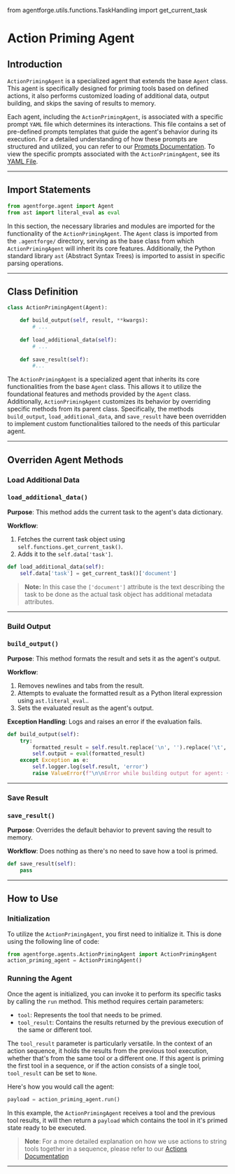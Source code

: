 from agentforge.utils.functions.TaskHandling import get_current_task

# Action Priming Agent

## Introduction

`ActionPrimingAgent` is a specialized agent that extends the base `Agent` class. This agent is specifically designed for priming tools based on defined actions, it also performs customized loading of additional data, output building, and skips the saving of results to memory.

Each agent, including the `ActionPrimingAgent`, is associated with a specific prompt `YAML` file which determines its interactions. This file contains a set of pre-defined prompts templates that guide the agent's behavior during its execution. For a detailed understanding of how these prompts are structured and utilized, you can refer to our [Prompts Documentation](../AgentPrompts.md). To view the specific prompts associated with the `ActionPrimingAgent`, see its [YAML File](../../../src/agentforge/utils/installer/agents/ActionPrimingAgent.yaml).

---

## Import Statements
```python
from agentforge.agent import Agent
from ast import literal_eval as eval
```

In this section, the necessary libraries and modules are imported for the functionality of the `ActionPrimingAgent`. The `Agent` class is imported from the `.agentforge/` directory, serving as the base class from which `ActionPrimingAgent` will inherit its core features. Additionally, the Python standard library `ast` (Abstract Syntax Trees) is imported to assist in specific parsing operations.

---

## Class Definition

```python
class ActionPrimingAgent(Agent):

    def build_output(self, result, **kwargs):
        # ...
        
    def load_additional_data(self):
        # ...
        
    def save_result(self):
        #...
```

The `ActionPrimingAgent` is a specialized agent that inherits its core functionalities from the base `Agent` class. This allows it to utilize the foundational features and methods provided by the `Agent` class. Additionally, `ActionPrimingAgent` customizes its behavior by overriding specific methods from its parent class. Specifically, the methods `build_output`, `load_additional_data`, and `save_result` have been overridden to implement custom functionalities tailored to the needs of this particular agent.


---

## Overriden Agent Methods

### Load Additional Data
### `load_additional_data()`

**Purpose**: This method adds the current task to the agent's data dictionary.

**Workflow**:
1. Fetches the current task object using `self.functions.get_current_task()`.
2. Adds it to the `self.data['task']`.

```python
def load_additional_data(self):
    self.data['task'] = get_current_task()['document']
```

>**Note:** In this case the `['document']` attribute is the text describing the task to be done as the actual task object has additional metadata attributes.

---

### Build Output
### `build_output()`

**Purpose**: This method formats the result and sets it as the agent's output.

**Workflow**:
1. Removes newlines and tabs from the result.
2. Attempts to evaluate the formatted result as a Python literal expression using `ast.literal_eval`..
3. Sets the evaluated result as the agent's output.

**Exception Handling**: Logs and raises an error if the evaluation fails.

```python
def build_output(self):
    try:
        formatted_result = self.result.replace('\n', '').replace('\t', '')
        self.output = eval(formatted_result)
    except Exception as e:
        self.logger.log(self.result, 'error')
        raise ValueError(f"\n\nError while building output for agent: {e}")
```

---

### Save Result
### `save_result()`

**Purpose**: Overrides the default behavior to prevent saving the result to memory.

**Workflow**: Does nothing as there's no need to save how a tool is primed.

```python
def save_result(self):
    pass
```

---

## How to Use

### Initialization

To utilize the `ActionPrimingAgent`, you first need to initialize it. This is done using the following line of code:

```python
from agentforge.agents.ActionPrimingAgent import ActionPrimingAgent
action_priming_agent = ActionPrimingAgent()
```

### Running the Agent

Once the agent is initialized, you can invoke it to perform its specific tasks by calling the `run` method. This method requires certain parameters:

- `tool`: Represents the tool that needs to be primed.
- `tool_result`: Contains the results returned by the previous execution of the same or different tool. 

The `tool_result` parameter is particularly versatile. In the context of an action sequence, it holds the results from the previous tool execution, whether that's from the same tool or a different one. If this agent is priming the first tool in a sequence, or if the action consists of a single tool, `tool_result` can be set to `None`.

Here's how you would call the agent:

```python
payload = action_priming_agent.run()
```

In this example, the `ActionPrimingAgent` receives a tool and the previous tool results, it will then return a `payload` which contains the tool in it's primed state ready to be executed.

> **Note**: For a more detailed explanation on how we use actions to string tools together in a sequence, please refer to our [Actions Documentation](../../ToolsAndActions/Overview.md)

---